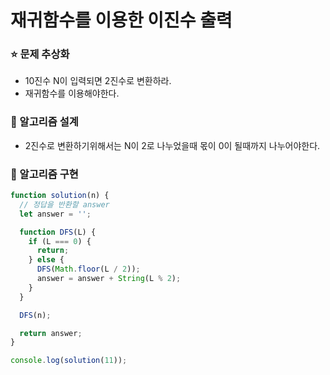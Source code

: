 # 재귀함수를 이용한 이진수 출력

### ⭐ 문제 추상화

- 10진수 N이 입력되면 2진수로 변환하라.
- 재귀함수를 이용해야한다.

### 🔧 알고리즘 설계

- 2진수로 변환하기위해서는 N이 2로 나누었을때 몫이 0이 될때까지 나누어야한다.

### 🔨 알고리즘 구현

```js
function solution(n) {
  // 정답을 반환할 answer
  let answer = '';

  function DFS(L) {
    if (L === 0) {
      return;
    } else {
      DFS(Math.floor(L / 2));
      answer = answer + String(L % 2);
    }
  }

  DFS(n);

  return answer;
}

console.log(solution(11));
```
